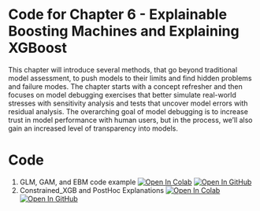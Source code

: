 
# Code for Chapter 6 -  Explainable Boosting Machines and Explaining XGBoost

This chapter will introduce several methods, that go beyond traditional model assessment, to push models to their limits and find hidden problems and failure modes. The chapter starts with a concept refresher and then focuses on model debugging exercises that better simulate real-world stresses with sensitivity analysis and tests that uncover model errors with residual analysis. The overarching goal of model debugging is to increase trust in model performance with human users, but in the process, we’ll also gain an increased level of transparency into models. 
# Code
1. GLM, GAM, and EBM code example <a href="https://colab.research.google.com/github/parulnith/Demo1/blob/master/GLM%2C_GAM%2C_and_EBM_code_example.ipynb" target="_parent"><img src="https://colab.research.google.com/assets/colab-badge.svg" alt="Open In Colab"/></a>     [![Open In GitHub](https://img.shields.io/badge/Github-code-green)](https://github.com/ml-for-high-risk-apps-book/Machine-Learning-for-High-Risk-Applications-Book/blob/main/code/Chapter-6/Constrained_XGB_and_Post_Hoc_Explanations.ipynb)
2. Constrained_XGB and PostHoc Explanations <a href="https://colab.research.google.com/github/parulnith/Demo1/blob/master/Constrained_XGB_and_Post_Hoc_Explanations.ipynb" target="_parent"><img src="https://colab.research.google.com/assets/colab-badge.svg" alt="Open In Colab"/></a>   [![Open In GitHub](https://img.shields.io/badge/Github-code-green)](https://github.com/ml-for-high-risk-apps-book/Machine-Learning-for-High-Risk-Applications-Book/blob/main/code/Chapter-6/Constrained_XGB_and_Post_Hoc_Explanations.ipynb)

